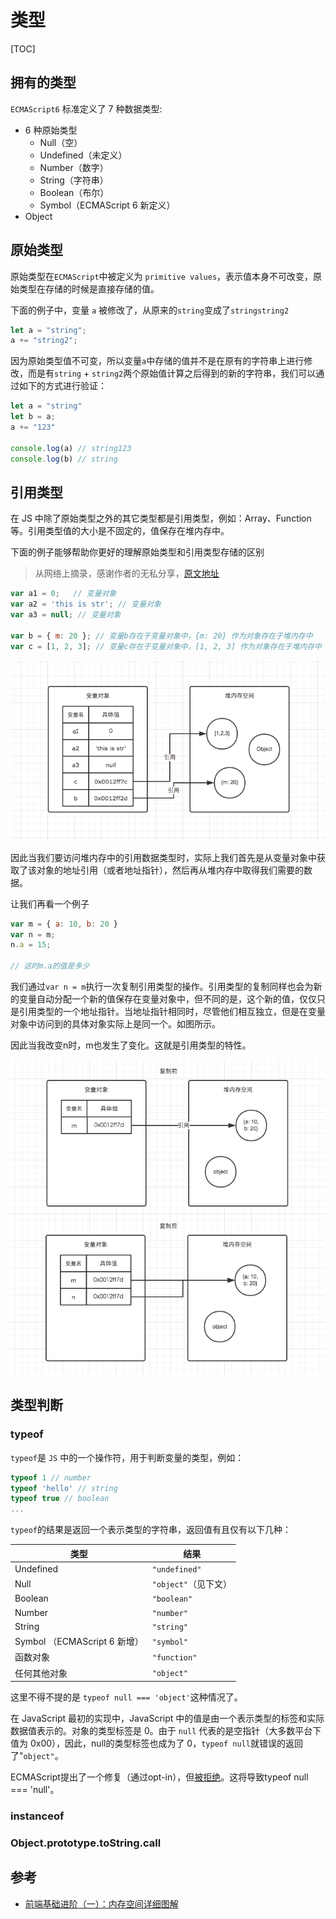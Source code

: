 # 类型

[TOC]

## 拥有的类型

`ECMAScript6` 标准定义了 7 种数据类型:

* 6 种原始类型
  * Null（空）
  * Undefined（未定义）
  * Number（数字）
  * String（字符串）
  * Boolean（布尔）
  * Symbol（ECMAScript 6 新定义）
* Object

## 原始类型

原始类型在`ECMAScript`中被定义为 `primitive values`，表示值本身不可改变，原始类型在存储的时候是直接存储的值。

下面的例子中，变量 `a` 被修改了，从原来的`string`变成了`stringstring2`

```js
let a = "string";
a += "string2";
```

因为原始类型值不可变，所以变量`a`中存储的值并不是在原有的字符串上进行修改，而是有`string` + `string2`两个原始值计算之后得到的新的字符串，我们可以通过如下的方式进行验证：

```js
let a = "string"
let b = a;
a += "123"

console.log(a) // string123
console.log(b) // string
```

## 引用类型

在 JS 中除了原始类型之外的其它类型都是引用类型，例如：Array、Function 等。引用类型值的大小是不固定的，值保存在堆内存中。

下面的例子能够帮助你更好的理解原始类型和引用类型存储的区别

> 从网络上摘录，感谢作者的无私分享，[原文地址](https://www.jianshu.com/p/996671d4dcc4)

```js
var a1 = 0;   // 变量对象
var a2 = 'this is str'; // 变量对象
var a3 = null; // 变量对象

var b = { m: 20 }; // 变量b存在于变量对象中，{m: 20} 作为对象存在于堆内存中
var c = [1, 2, 3]; // 变量c存在于变量对象中，[1, 2, 3] 作为对象存在于堆内存中
```



![数据存储](../../images/data-storage.png)

因此当我们要访问堆内存中的引用数据类型时，实际上我们首先是从变量对象中获取了该对象的地址引用（或者地址指针），然后再从堆内存中取得我们需要的数据。

让我们再看一个例子

```js
var m = { a: 10, b: 20 }
var n = m;
n.a = 15;

// 这时m.a的值是多少
```

我们通过`var n = m`执行一次复制引用类型的操作。引用类型的复制同样也会为新的变量自动分配一个新的值保存在变量对象中，但不同的是，这个新的值，仅仅只是引用类型的一个地址指针。当地址指针相同时，尽管他们相互独立，但是在变量对象中访问到的具体对象实际上是同一个。如图所示。

因此当我改变n时，m也发生了变化。这就是引用类型的特性。

![](../../images/reference-type.png)

## 类型判断

### typeof

`typeof`是 `JS` 中的一个操作符，用于判断变量的类型，例如：

```js
typeof 1 // number
typeof 'hello' // string
typeof true // boolean
...
```

`typeof`的结果是返回一个表示类型的字符串，返回值有且仅有以下几种：

| 类型                         | 结果                 |
| ---------------------------- | -------------------- |
| Undefined                    | `"undefined"`        |
| Null                         | `"object"`（见下文） |
| Boolean                      | `"boolean"`          |
| Number                       | `"number"`           |
| String                       | `"string"`           |
| Symbol （ECMAScript 6 新增） | `"symbol"`           |
| 函数对象                     | `"function"`         |
| 任何其他对象                 | `"object"`           |

这里不得不提的是 `typeof null === 'object'`这种情况了。

在 JavaScript 最初的实现中，JavaScript 中的值是由一个表示类型的标签和实际数据值表示的。对象的类型标签是 0。由于 `null` 代表的是空指针（大多数平台下值为 0x00），因此，null的类型标签也成为了 0，`typeof null`就错误的返回了"`object"`。

ECMAScript提出了一个修复（通过opt-in），但[被拒绝](http://wiki.ecmascript.org/doku.php?id=harmony:typeof_null)。这将导致typeof null === 'null'。

### instanceof

### Object.prototype.toString.call

## 参考

* [前端基础进阶（一）：内存空间详细图解](https://www.jianshu.com/p/996671d4dcc4)